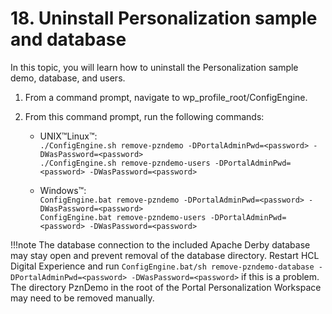 # 18. Uninstall Personalization sample and database

In this topic, you will learn how to uninstall the Personalization sample demo, database, and users.

1. From a command prompt, navigate to wp_profile_root/ConfigEngine.

2. From this command prompt, run the following commands:

    - UNIX™Linux™:  
        `./ConfigEngine.sh remove-pzndemo -DPortalAdminPwd=<password> -DWasPassword=<password>`  
        `./ConfigEngine.sh remove-pzndemo-users -DPortalAdminPwd=<password> -DWasPassword=<password>`  

    - Windows™:  
        `ConfigEngine.bat remove-pzndemo -DPortalAdminPwd=<password> -DWasPassword=<password>`  
        `ConfigEngine.bat remove-pzndemo-users -DPortalAdminPwd=<password> -DWasPassword=<password>`  


!!!note
    The database connection to the included Apache Derby database may stay open and prevent removal of the database directory. Restart HCL Digital Experience and run `ConfigEngine.bat/sh remove-pzndemo-database -DPortalAdminPwd=<password> -DWasPassword=<password>` if this is a problem. The directory PznDemo in the root of the Portal Personalization Workspace may need to be removed manually.
